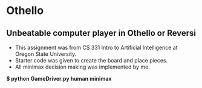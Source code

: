 # Othello
## Unbeatable computer player in Othello or Reversi
- This assignment was from CS 331 Intro to Artificial Intelligence at Oregon State University.
- Starter code was given to create the board and place pieces.
- All minimax decision making was implemented by me.

<b>$ python GameDriver.py human minimax</b>
